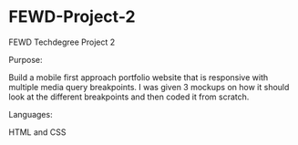 # FEWD-Project-2
 FEWD Techdegree Project 2
 
 Purpose: 

 Build a mobile first approach portfolio website that is responsive with multiple media query breakpoints.  I was given 3 mockups on how it should look at the different breakpoints and then coded it from scratch.

 Languages:

 HTML and CSS
